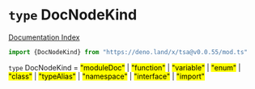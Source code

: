 # `type` DocNodeKind

[Documentation Index](../README.md)

```ts
import {DocNodeKind} from "https://deno.land/x/tsa@v0.0.55/mod.ts"
```

`type` DocNodeKind = <mark>"moduleDoc"</mark> | <mark>"function"</mark> | <mark>"variable"</mark> | <mark>"enum"</mark> | <mark>"class"</mark> | <mark>"typeAlias"</mark> | <mark>"namespace"</mark> | <mark>"interface"</mark> | <mark>"import"</mark>